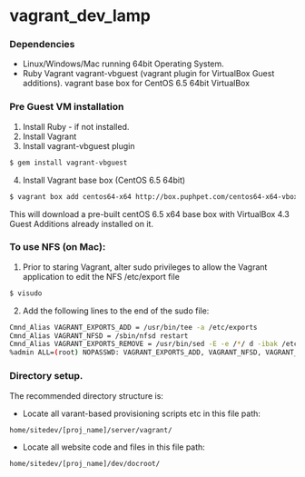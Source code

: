 # vagrant_dev_lamp
### Dependencies
- Linux/Windows/Mac running 64bit Operating System.
- Ruby Vagrant vagrant-vbguest (vagrant plugin for VirtualBox Guest additions). vagrant base box for CentOS 6.5 64bit VirtualBox

### Pre Guest VM installation
1. Install Ruby - if not installed.
2. Install Vagrant
3. Install vagrant-vbguest plugin
```bash
$ gem install vagrant-vbguest
```
4. Install Vagrant base box (CentOS 6.5 64bit)
```bash
$ vagrant box add centos64-x64 http://box.puphpet.com/centos64-x64-vbox43.box
```
  This will download a pre-built centOS 6.5 x64 base box with VirtualBox 4.3 Guest Additions already installed on it.

### To use NFS (on Mac):
1. Prior to staring Vagrant,  alter sudo privileges to allow the Vagrant application to edit the NFS /etc/export file
```bash
$ visudo
```
2. Add the following lines to the end of the sudo file:
```bash
Cmnd_Alias VAGRANT_EXPORTS_ADD = /usr/bin/tee -a /etc/exports                   
Cmnd_Alias VAGRANT_NFSD = /sbin/nfsd restart                                    
Cmnd_Alias VAGRANT_EXPORTS_REMOVE = /usr/bin/sed -E -e /*/ d -ibak /etc/exports 
%admin ALL=(root) NOPASSWD: VAGRANT_EXPORTS_ADD, VAGRANT_NFSD, VAGRANT_EXPORTS_REMOVE 
```

### Directory setup.
The recommended directory structure is:

* Locate all varant-based provisioning scripts etc in this file path:
```bash
home/sitedev/[proj_name]/server/vagrant/
```
* Locate all website code and files in this file path:
```bash
home/sitedev/[proj_name]/dev/docroot/
```

